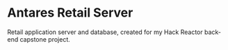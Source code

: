 # Antares Retail Server

Retail application server and database, created for my Hack Reactor back-end capstone project.
